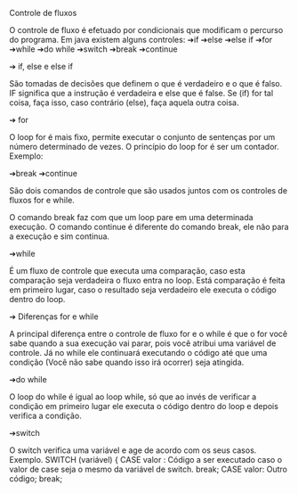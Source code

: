 Controle de fluxos

O controle de fluxo é efetuado por condicionais que modificam o
percurso do programa. Em java existem alguns controles:
➔if
➔else
➔else if
➔for
➔while
➔do while
➔switch
➔break
➔continue

➔ if, else e else if

São tomadas de decisões que definem o que é verdadeiro e o que é
falso.
IF significa que a instrução é verdadeira e else que é false.
Se (if) for tal coisa, faça isso, caso contrário (else), faça aquela outra
coisa.

➔ for

O loop for é mais fixo, permite executar o conjunto de sentenças por
um número determinado de vezes. O princípio do loop for é ser um
contador. Exemplo:

➔break
➔continue

São dois comandos de controle que são usados juntos com os
controles de fluxos for e while.

O comando break faz com que um loop pare em uma determinada
execução.
O comando continue é diferente do comando break, ele não para a
execução e sim continua.

➔while

É um fluxo de controle que executa uma comparação, caso esta
comparação seja verdadeira o fluxo entra no loop. Está comparação
é feita em primeiro lugar, caso o resultado seja verdadeiro ele
executa o código dentro do loop.

➔ Diferenças for e while

A principal diferença entre o controle de fluxo for e o while é que o for
você sabe quando a sua execução vai parar, pois você atribui uma
variável de controle. Já no while ele continuará executando o código
até que uma condição (Você não sabe quando isso irá ocorrer) seja
atingida.

➔do while

O loop do while é igual ao loop while, só que ao invés de verificar a
condição em primeiro lugar ele executa o código dentro do loop
e depois verifica a condição.

➔switch

O switch verifica uma variável e age de acordo com os seus casos.
Exemplo.
SWITCH (variável) {
CASE valor :
Código a ser executado caso o valor de case seja o
mesmo da variável de switch.
break;
CASE valor:
Outro código;
break;